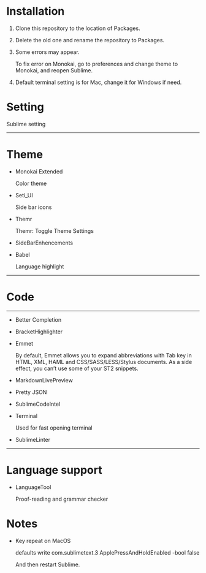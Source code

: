 # Installation

1. Clone this repository to the location of Packages.

2. Delete the old one and rename the repository to Packages.

3. Some errors may appear.

	To fix error on Monokai, go to preferences and change theme to Monokai, and reopen Sublime.

4. Default terminal setting is for Mac, change it for Windows if need.

# Setting

Sublime setting

---

# Theme

* Monokai Extended

	Color theme

* Seti_UI

	Side bar icons

* Themr

	Themr: Toggle Theme Settings

* SideBarEnhencements

* Babel

	Language highlight

---

# Code

---

* Better Completion

* BracketHighlighter

* Emmet

	By default, Emmet allows you to expand abbreviations with Tab key in HTML, XML, HAML and CSS/SASS/LESS/Stylus documents. As a side effect, you can’t use some of your ST2 snippets.
  
* MarkdownLivePreview

* Pretty JSON

* SublimeCodeIntel

* Terminal

	Used for fast opening terminal

* SublimeLinter

---

# Language support

* LanguageTool

	Proof-reading and grammar checker

# Notes

* Key repeat on MacOS

	defaults write com.sublimetext.3 ApplePressAndHoldEnabled -bool false

	And then restart Sublime.